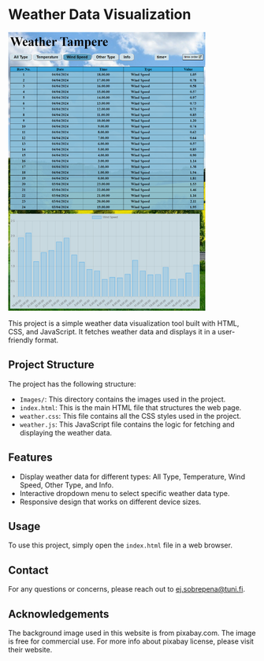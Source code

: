 # Weather Data Visualization

<img src="visualization.png" alt="Weather Data Visualization" width="400"/>

This project is a simple weather data visualization tool built with HTML, CSS, and JavaScript. It fetches weather data and displays it in a user-friendly format.

## Project Structure

The project has the following structure:

- `Images/`: This directory contains the images used in the project.
- `index.html`: This is the main HTML file that structures the web page.
- `weather.css`: This file contains all the CSS styles used in the project.
- `weather.js`: This JavaScript file contains the logic for fetching and displaying the weather data.

## Features

- Display weather data for different types: All Type, Temperature, Wind Speed, Other Type, and Info.
- Interactive dropdown menu to select specific weather data type.
- Responsive design that works on different device sizes.

## Usage

To use this project, simply open the `index.html` file in a web browser.

## Contact

For any questions or concerns, please reach out to ej.sobrepena@tuni.fi.

## Acknowledgements

The background image used in this website is from pixabay.com. The image is free for commercial use. For more info about pixabay license, please visit their website.